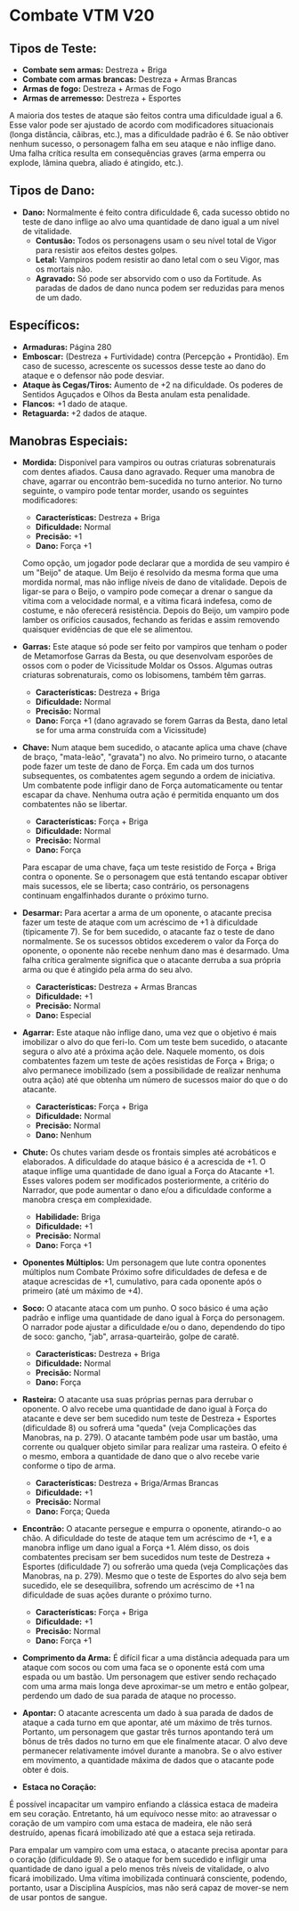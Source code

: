 # Combate VTM V20

## Tipos de Teste:

- **Combate sem armas:** Destreza + Briga
- **Combate com armas brancas:** Destreza + Armas Brancas
- **Armas de fogo:** Destreza + Armas de Fogo
- **Armas de arremesso:** Destreza + Esportes

A maioria dos testes de ataque são feitos contra uma dificuldade igual a 6. Esse valor pode ser ajustado de acordo com modificadores situacionais (longa distância, cãibras, etc.), mas a dificuldade padrão é 6. Se não obtiver nenhum sucesso, o personagem falha em seu ataque e não inflige dano. Uma falha crítica resulta em consequências graves (arma emperra ou explode, lâmina quebra, aliado é atingido, etc.).

## Tipos de Dano:

- **Dano:** Normalmente é feito contra dificuldade 6, cada sucesso obtido no teste de dano inflige ao alvo uma quantidade de dano igual a um nível de vitalidade.
  - **Contusão:** Todos os personagens usam o seu nível total de Vigor para resistir aos efeitos destes golpes.
  - **Letal:** Vampiros podem resistir ao dano letal com o seu Vigor, mas os mortais não.
  - **Agravado:** Só pode ser absorvido com o uso da Fortitude. As paradas de dados de dano nunca podem ser reduzidas para menos de um dado.

## Específicos:

- **Armaduras:** Página 280
- **Emboscar:** (Destreza + Furtividade) contra (Percepção + Prontidão). Em caso de sucesso, acrescente os sucessos desse teste ao dano do ataque e o defensor não pode desviar.
- **Ataque às Cegas/Tiros:** Aumento de +2 na dificuldade. Os poderes de Sentidos Aguçados e Olhos da Besta anulam esta penalidade.
- **Flancos:** +1 dado de ataque.
- **Retaguarda:** +2 dados de ataque.

## Manobras Especiais:

- **Mordida:** Disponível para vampiros ou outras criaturas sobrenaturais com dentes afiados. Causa dano agravado. Requer uma manobra de chave, agarrar ou encontrão bem-sucedida no turno anterior. No turno seguinte, o vampiro pode tentar morder, usando os seguintes modificadores:

  - **Características:** Destreza + Briga
  - **Dificuldade:** Normal
  - **Precisão:** +1
  - **Dano:** Força +1

  Como opção, um jogador pode declarar que a mordida de seu vampiro é um "Beijo" de ataque. Um Beijo é resolvido da mesma forma que uma mordida normal, mas não inflige níveis de dano de vitalidade. Depois de ligar-se para o Beijo, o vampiro pode começar a drenar o sangue da vítima com a velocidade normal, e a vítima ficará indefesa, como de costume, e não oferecerá resistência. Depois do Beijo, um vampiro pode lamber os orifícios causados, fechando as feridas e assim removendo quaisquer evidências de que ele se alimentou.

- **Garras:** Este ataque só pode ser feito por vampiros que tenham o poder de Metamorfose Garras da Besta, ou que desenvolvam esporões de ossos com o poder de Vicissitude Moldar os Ossos. Algumas outras criaturas sobrenaturais, como os lobisomens, também têm garras.

  - **Características:** Destreza + Briga
  - **Dificuldade:** Normal
  - **Precisão:** Normal
  - **Dano:** Força +1 (dano agravado se forem Garras da Besta, dano letal se for uma arma construída com a Vicissitude)

- **Chave:** Num ataque bem sucedido, o atacante aplica uma chave (chave de braço, "mata-leão", "gravata") no alvo. No primeiro turno, o atacante pode fazer um teste de dano de Força. Em cada um dos turnos subsequentes, os combatentes agem segundo a ordem de iniciativa. Um combatente pode infligir dano de Força automaticamente ou tentar escapar da chave. Nenhuma outra ação é permitida enquanto um dos combatentes não se libertar.

  - **Características:** Força + Briga
  - **Dificuldade:** Normal
  - **Precisão:** Normal
  - **Dano:** Força

  Para escapar de uma chave, faça um teste resistido de Força + Briga contra o oponente. Se o personagem que está tentando escapar obtiver mais sucessos, ele se liberta; caso contrário, os personagens continuam engalfinhados durante o próximo turno.

- **Desarmar:** Para acertar a arma de um oponente, o atacante precisa fazer um teste de ataque com um acréscimo de +1 à dificuldade (tipicamente 7). Se for bem sucedido, o atacante faz o teste de dano normalmente. Se os sucessos obtidos excederem o valor da Força do oponente, o oponente não recebe nenhum dano mas é desarmado. Uma falha crítica geralmente significa que o atacante derruba a sua própria arma ou que é atingido pela arma do seu alvo.

  - **Características:** Destreza + Armas Brancas
  - **Dificuldade:** +1
  - **Precisão:** Normal
  - **Dano:** Especial

- **Agarrar:** Este ataque não inflige dano, uma vez que o objetivo é mais imobilizar o alvo do que feri-lo. Com um teste bem sucedido, o atacante segura o alvo até a próxima ação dele. Naquele momento, os dois combatentes fazem um teste de ações resistidas de Força + Briga; o alvo permanece imobilizado (sem a possibilidade de realizar nenhuma outra ação) até que obtenha um número de sucessos maior do que o do atacante.

  - **Características:** Força + Briga
  - **Dificuldade:** Normal
  - **Precisão:** Normal
  - **Dano:** Nenhum

- **Chute:** Os chutes variam desde os frontais simples até acrobáticos e elaborados. A dificuldade do ataque básico é a acrescida de +1. O ataque inflige uma quantidade de dano igual a Força do Atacante +1. Esses valores podem ser modificados posteriormente, a critério do Narrador, que pode aumentar o dano e/ou a dificuldade conforme a manobra cresça em complexidade.

  - **Habilidade:** Briga
  - **Dificuldade:** +1
  - **Precisão:** Normal
  - **Dano:** Força +1

- **Oponentes Múltiplos:** Um personagem que lute contra oponentes múltiplos num Combate Próximo sofre dificuldades de defesa e de ataque acrescidas de +1, cumulativo, para cada oponente após o primeiro (até um máximo de +4).

- **Soco:** O atacante ataca com um punho. O soco básico é uma ação padrão e inflige uma quantidade de dano igual à Força do personagem. O narrador pode ajustar a dificuldade e/ou o dano, dependendo do tipo de soco: gancho, "jab", arrasa-quarteirão, golpe de caratê.

  - **Características:** Destreza + Briga
  - **Dificuldade:** Normal
  - **Precisão:** Normal
  - **Dano:** Força

- **Rasteira:** O atacante usa suas próprias pernas para derrubar o oponente. O alvo recebe uma quantidade de dano igual à Força do atacante e deve ser bem sucedido num teste de Destreza + Esportes (dificuldade 8) ou sofrerá uma "queda" (veja Complicações das Manobras, na p. 279). O atacante também pode usar um bastão, uma corrente ou qualquer objeto similar para realizar uma rasteira. O efeito é o mesmo, embora a quantidade de dano que o alvo recebe varie conforme o tipo de arma.

  - **Características:** Destreza + Briga/Armas Brancas
  - **Dificuldade:** +1
  - **Precisão:** Normal
  - **Dano:** Força; Queda

- **Encontrão:** O atacante persegue e empurra o oponente, atirando-o ao chão. A dificuldade do teste de ataque tem um acréscimo de +1, e a manobra inflige um dano igual a Força +1. Além disso, os dois combatentes precisam ser bem sucedidos num teste de Destreza + Esportes (dificuldade 7) ou sofrerão uma queda (veja Complicações das Manobras, na p. 279). Mesmo que o teste de Esportes do alvo seja bem sucedido, ele se desequilibra, sofrendo um acréscimo de +1 na dificuldade de suas ações durante o próximo turno.

  - **Características:** Força + Briga
  - **Dificuldade:** +1
  - **Precisão:** Normal
  - **Dano:** Força +1

- **Comprimento da Arma:** É difícil ficar a uma distância adequada para um ataque com socos ou com uma faca se o oponente está com uma espada ou um bastão. Um personagem que estiver sendo rechaçado com uma arma mais longa deve aproximar-se um metro e então golpear, perdendo um dado de sua parada de ataque no processo.

- **Apontar:** O atacante acrescenta um dado à sua parada de dados de ataque a cada turno em que apontar, até um máximo de três turnos. Portanto, um personagem que gastar três turnos apontando terá um bônus de três dados no turno em que ele finalmente atacar. O alvo deve permanecer relativamente imóvel durante a manobra. Se o alvo estiver em movimento, a quantidade máxima de dados que o atacante pode obter é dois.

- **Estaca no Coração:**

É possível incapacitar um vampiro enfiando a clássica estaca de madeira em seu coração. Entretanto, há um equívoco nesse mito: ao atravessar o coração de um vampiro com uma estaca de madeira, ele não será destruído, apenas ficará imobilizado até que a estaca seja retirada.

Para empalar um vampiro com uma estaca, o atacante precisa apontar para o coração (dificuldade 9). Se o ataque for bem sucedido e infligir uma quantidade de dano igual a pelo menos três níveis de vitalidade, o alvo ficará imobilizado. Uma vítima imobilizada continuará consciente, podendo, portanto, usar a Disciplina Auspícios, mas não será capaz de mover-se nem de usar pontos de sangue.
